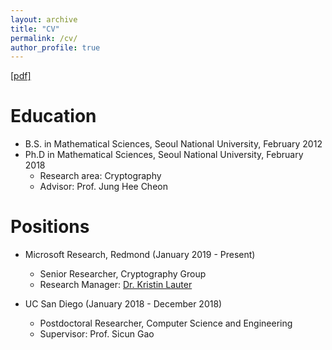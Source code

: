 ```yaml
---
layout: archive
title: "CV"
permalink: /cv/
author_profile: true
---
```


[[pdf]](https://yongsoosong.github.io/files/CV.pdf)

Education
======
* B.S. in Mathematical Sciences, Seoul National University, February 2012
* Ph.D in Mathematical Sciences, Seoul National University, February 2018
  * Research area: Cryptography
  * Advisor: Prof. Jung Hee Cheon

Positions
======
* Microsoft Research, Redmond (January 2019 - Present)
  * Senior Researcher, Cryptography Group
  * Research Manager: [Dr. Kristin Lauter](https://www.microsoft.com/en-us/research/people/klauter/)

* UC San Diego (January 2018 - December 2018)
  * Postdoctoral Researcher, Computer Science and Engineering
  * Supervisor: Prof. Sicun Gao
  